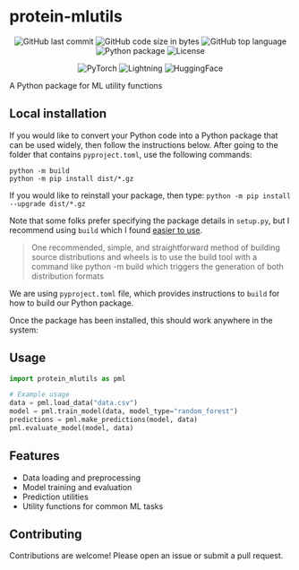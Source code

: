 # protein-mlutils

<p align="center">
  <img src="https://img.shields.io/github/last-commit/mohitpandey92/protein-mlutils" alt="GitHub last commit">
  <img src="https://img.shields.io/github/languages/code-size/mohitpandey92/protein-mlutils" alt="GitHub code size in bytes">
  <img src="https://img.shields.io/github/languages/top/mohitpandey92/protein-mlutils" alt="GitHub top language">
  <img src="https://img.shields.io/badge/python-3.12%20-blue.svg" alt="Python package">
  <img src="https://img.shields.io/badge/license-MIT-green.svg" alt="License">
</p>
<p align="center">
  
  <img src="https://img.shields.io/badge/PyTorch-EE4C2C?style=for-the-badge&logo=pytorch&logoColor=white" alt="PyTorch">
  <img src="https://img.shields.io/badge/Lightning-792DE4?style=for-the-badge&logo=lightning&logoColor=white" alt="Lightning">
  <img src="https://img.shields.io/badge/-HuggingFace-FDEE21?style=for-the-badge&logo=HuggingFace&logoColor=black" alt="HuggingFace">
</p>
A Python package for ML utility functions



## Local installation
If you would like to convert your Python code into a Python package that can be used widely, then follow the instructions below.
After going to the folder that contains `pyproject.toml`, use the following commands:

```
python -m build
python -m pip install dist/*.gz
```

If you would like to reinstall your package, then type:
`python -m pip install --upgrade dist/*.gz`


Note that some folks prefer specifying the package details in `setup.py`, but I recommend using `build` which I found
<a href="https://packaging.python.org/en/latest/discussions/setup-py-deprecated/">easier to use</a>.

<blockquote>
One recommended, simple, and straightforward method of building source distributions and wheels is to use the build tool with a command like python -m build which triggers the generation of both distribution formats
</blockquote>

We are using `pyproject.toml` file, which provides instructions to `build` for how to build our Python package.


Once the package has been installed, this should work anywhere in the system:

## Usage
```python
import protein_mlutils as pml

# Example usage
data = pml.load_data("data.csv")
model = pml.train_model(data, model_type="random_forest")
predictions = pml.make_predictions(model, data)
pml.evaluate_model(model, data)
``` 

## Features
- Data loading and preprocessing
- Model training and evaluation
- Prediction utilities
- Utility functions for common ML tasks 

## Contributing
Contributions are welcome! Please open an issue or submit a pull request.